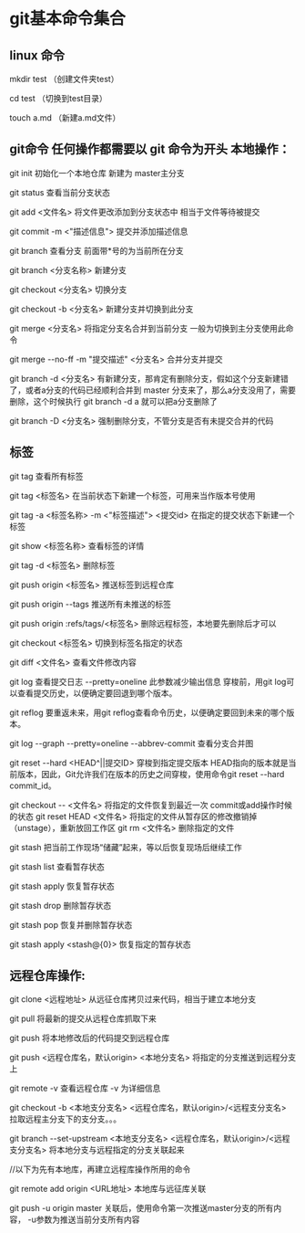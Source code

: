 # git基本命令集合

linux 命令 
-------------------------------------
mkdir test （创建文件夹test）

cd test （切换到test目录）

touch a.md （新建a.md文件）


git命令   任何操作都需要以 git 命令为开头
本地操作：
------------------------------
git init  初始化一个本地仓库  新建为 master主分支

git status  查看当前分支状态

git add  <文件名>   将文件更改添加到分支状态中 相当于文件等待被提交

git commit -m <"描述信息">  提交并添加描述信息

git branch  查看分支   前面带*号的为当前所在分支

git branch <分支名称>  新建分支

git checkout <分支名>  切换分支

git checkout -b <分支名>  新建分支并切换到此分支

git merge <分支名>   将指定分支名合并到当前分支  一般为切换到主分支使用此命令

git merge --no-ff -m "提交描述" <分支名>   合并分支并提交

git branch -d <分支名>  有新建分支，那肯定有删除分支，假如这个分支新建错了，或者a分支的代码已经顺利合并到 master 
分支来了，那么a分支没用了，需要删除，这个时候执行 git branch -d a 就可以把a分支删除了

git branch -D <分支名>  强制删除分支，不管分支是否有未提交合并的代码

标签
------------------------------
git tag 查看所有标签

git tag <标签名> 在当前状态下新建一个标签，可用来当作版本号使用

git tag -a <标签名称> -m <"标签描述"> <提交id>  在指定的提交状态下新建一个标签

git show <标签名称>   查看标签的详情

git tag -d <标签名> 删除标签

git push origin <标签名>   推送标签到远程仓库

git push origin --tags  推送所有未推送的标签

git push origin :refs/tags/<标签名>   删除远程标签，本地要先删除后才可以

git checkout <标签名> 切换到标签名指定的状态

git diff <文件名> 查看文件修改内容

git log      查看提交日志   --pretty=oneline  此参数减少输出信息  穿梭前，用git log可以查看提交历史，以便确定要回退到哪个版本。

git reflog   要重返未来，用git reflog查看命令历史，以便确定要回到未来的哪个版本。

git log --graph --pretty=oneline --abbrev-commit   查看分支合并图

git reset --hard <HEAD^||提交ID> 穿梭到指定提交版本
HEAD指向的版本就是当前版本，因此，Git允许我们在版本的历史之间穿梭，使用命令git reset --hard commit_id。

git checkout -- <文件名>  将指定的文件恢复到最近一次 commit或add操作时候的状态
git reset HEAD <文件名>   将指定的文件从暂存区的修改撤销掉（unstage），重新放回工作区
git rm <文件名>		 删除指定的文件

git stash  把当前工作现场“储藏”起来，等以后恢复现场后继续工作

git stash list 查看暂存状态

git stash apply 恢复暂存状态

git stash drop  删除暂存状态

git stash pop   恢复并删除暂存状态

git stash apply <stash@{0}>  恢复指定的暂存状态


远程仓库操作:
------------------------------
git clone <远程地址>  从远征仓库拷贝过来代码，相当于建立本地分支

git pull 将最新的提交从远程仓库抓取下来

git push  将本地修改后的代码提交到远程仓库

git push <远程仓库名，默认origin> <本地分支名>  将指定的分支推送到远程分支上

git remote -v 查看远程仓库  -v 为详细信息

git checkout -b <本地支分支名> <远程仓库名，默认origin>/<远程支分支名> 拉取远程主分支下的支分支。。。

git branch --set-upstream <本地支分支名> <远程仓库名，默认origin>/<远程支分支名>  将本地分支与远程指定的分支关联起来

//以下为先有本地库，再建立远程库操作所用的命令

git remote add origin <URL地址> 本地库与远征库关联

git push -u origin master 关联后，使用命令第一次推送master分支的所有内容， -u参数为推送当前分支所有内容
